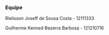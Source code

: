 ### Equipe

Rielisson Joseff de Sousa Costa - 12111333

Guilherme Kenned Bezerra Barbosa - 121210716
